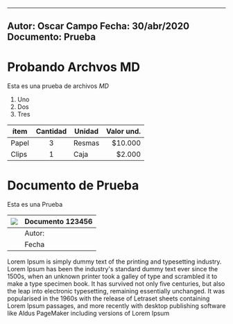 ﻿----------
Autor: Oscar Campo
Fecha: 30/abr/2020
Documento: Prueba
----------

# Probando Archvos MD

Esta es una prueba de archivos *MD*

1. Uno
2. Dos
3. Tres

|ítem|Cantidad  |Unidad| Valor und.
|--|:--:|--|--:|
| Papel | 3 | Resmas | $10.000
|Clips |1 | Caja|$2.000

# Documento de Prueba
Esta es una Prueba

| ![](https://paper-attachments.dropbox.com/s_F1F70B0753682CE3F9C75E66B46254F1530A79653E2A08A619BB05964E222BA5_1588345691557_file.png) | Documento 123456 |
| ------------------------------------------------------------------------------------------------------------------------------------ | ---------------- |
|                                                                                                                                      | Autor:           |
|                                                                                                                                      | Fecha            |

Lorem Ipsum is simply dummy text of the printing and typesetting industry. Lorem Ipsum has been the industry's standard dummy text ever since the 1500s, when an unknown printer took a galley of type and scrambled it to make a type specimen book. It has survived not only five centuries, but also the leap into electronic typesetting, remaining essentially unchanged. It was popularised in the 1960s with the release of Letraset sheets containing Lorem Ipsum passages, and more recently with desktop publishing software like Aldus PageMaker including versions of Lorem Ipsum



